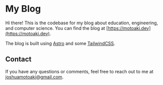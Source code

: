 # My Blog

Hi there! This is the codebase for my blog about education, engineering, and computer science. You can find the blog at [https://motoaki.dev](https://motoaki.dev).

The blog is built using [Astro](https://astro.build) and some [TailwindCSS](https://tailwindcss.com).

## Contact

If you have any questions or comments, feel free to reach out to me at [joshuamotoaki@gmail.com](mailto:joshuamotoaki@gmail.com).
